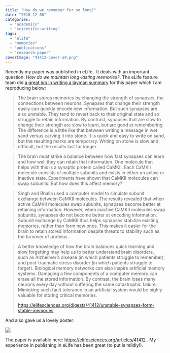 ```yaml
---
title: "How do we remember for so long?"
date: "2018-12-08"
categories: 
  - "academics"
  - "scientific-writing"
tags: 
  - "elife"
  - "memories"
  - "publications"
  - "research-paper"
coverImage: "41412-cover-a4.png"
---
```


Recently my paper was published in eLife.  It deals with an important question: _How do we maintain long-lasting memories?_. The eLife feature team did [a great job in writing a layman summary](https://elifesciences.org/digests/41412/unstable-synapses-form-stable-memories) for this paper which I am reproducing below:

> The brain stores memories by changing the strength of synapses, the connections between neurons. Synapses that change their strength easily can quickly encode new information. But such synapses are also unstable. They tend to revert back to their original state and so struggle to retain information. By contrast, synapses that are slow to change their strength are slow to learn, but are good at remembering. The difference is a little like that between writing a message in wet sand versus carving it into stone. It is quick and easy to write on sand, but the resulting marks are temporary. Writing on stone is slow and difficult, but the results last far longer.

> The brain must strike a balance between how fast synapses can learn and how well they can retain that information. One molecule that helps with this is a synaptic protein called CaMKII. Each CaMKII molecule consists of multiple subunits and exists in either an active or inactive state. Experiments have shown that CaMKII molecules can swap subunits. But how does this affect memory?

> Singh and Bhalla used a computer model to simulate subunit exchange between CaMKII molecules. The results revealed that when active CaMKII molecules swap subunits, synapses become better at retaining information. However, when inactive CaMKII molecules swap subunits, synapses do not become better at encoding information. Subunit exchange by CaMKII thus helps synapses stabilize existing memories, rather than form new ones. This makes it easier for the brain to retain stored information despite threats to stability such as the turnover of proteins.

> A better knowledge of how the brain balances quick learning and slow forgetting may help us to better understand brain disorders, such as Alzheimer’s disease (in which patients struggle to remember), and post-traumatic stress disorder (in which patients struggle to forget). Biological memory networks can also inspire artificial memory systems. Damaging a few components of a computer memory can erase all the stored information. By contrast, the brain loses many neurons every day without suffering the same catastrophic failure. Mimicking such fault tolerance in an artificial system would be highly valuable for storing critical memories.
> 
> https://elifesciences.org/digests/41412/unstable-synapses-form-stable-memories

And also gave us a lovely poster:

![](images/41412-cover-a4.png)

The paper is available here: https://elifesciences.org/articles/41412 . My experience in publishing in eLife has been great (to put is mildly!).
